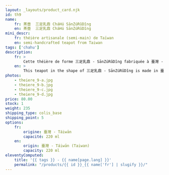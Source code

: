 ```yaml
---
layout: _layouts/product_card.njk
id: th9
name:
    fr: 茶壺  三足乳鼎 CháHú SānZúRǔDǐng
    en: 茶壺  三足乳鼎 CháHú SānZúRǔDǐng
mini_descr:
    fr: théière artisanale (semi-main) de Taïwan
    en: semi-handcrafted teapot from Taiwan
tags: ['chahu']
description: 
    fr: >
        Cette théière de forme 三足乳鼎 - SānZúRǔDǐng fabriquée à 臺灣 - Táiwān en mode 半手工 - BànShǒuGōng, c'est-à-dire semi-manuelle, à l'aide de moules. Elle porte une inscription liée à la culture bouddhiste : 觀自在 - GuānZìZài qui invite à être en paix avec la nature.
    en: >
        This teapot in the shape of 三足乳鼎 - SānZúRǔDǐng is made in 臺灣 - Táiwān using 半手工 - BànShǒuGōng, a semi-handcrafted technique involving molds. It bears an inscription tied to Buddhist culture: 觀自在 - GuānZìZài, which invites harmony with nature.
photos:
    - theiere_9-a.jpg
    - theiere_9-b.jpg
    - theiere_9-c.jpg
    - theiere_9-d.jpg
price: 80.00
stock: 1
weight: 235
shipping_type: colis_base
shipping_point: 5
options:
    fr:
        origine: 臺灣 - Táiwān
        capacité: 220 ml
    en:
        origin: 臺灣 - Táiwān (Taiwan)
        capacity: 220 ml
eleventyComputed:
    title: '{{ tags }} - {{ name[page.lang] }}'
    permalink: "/products/{{ id }}_{{ name['fr'] | slugify }}/"
---
```

